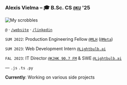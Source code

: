### Alexis Vielma – 🎓 B.Sc. CS [`@KU`](https://ku.edu 'School Website') '25

![My scrobbles](https://lastfm-recently-played.vercel.app/api?user=aelxxs)

[`@`](mailto:hi@alexis.lol 'Contact Me') · [`/website`](https://alexis.lol 'Peronsal Website') · [`/linkedin`](https://www.linkedin.com/in/aelxxs/ 'LinkedIn')

`SUM 2022`: Production Engineering Fellow [`@MLH`](https://fellowship.mlh.io/ 'MLH') ([`@Meta`](https://meta.com/ 'Meta'))

`SUM 2023`: Web Development Intern [`@Lightbulb.ai`](https://lightbulb.ai/ 'Lightbulb.ai')

`FAL 2023`: IT Director [`@KJHK 90.7 FM`](https://kjhk.org 'KJHK 90.7 FM') & SWE [`@Lightbulb.ai`](https://lightbulb.ai/ 'Lightbulb.ai')

—
`.js` `.ts` `.py`

**Currently**: Working on various side projects
